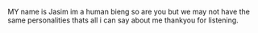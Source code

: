 MY name is Jasim 
 im a human bieng so are you but we may not have the same personalities
 thats all i can say about me thankyou for listening.
